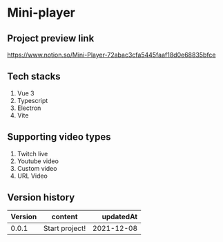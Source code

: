 # Mini-player

## Project preview link
<a>https://www.notion.so/Mini-Player-72abac3cfa5445faaf18d0e68835bfce</a>

## Tech stacks
1. Vue 3
2. Typescript
3. Electron
4. Vite

## Supporting video types
1. Twitch live
2. Youtube video
3. Custom video
4. URL Video

## Version history
| Version   | content          | updatedAt  |
|---------- |:----------------:|------------:|
| 0.0.1     | Start project!   | 2021-12-08 |
